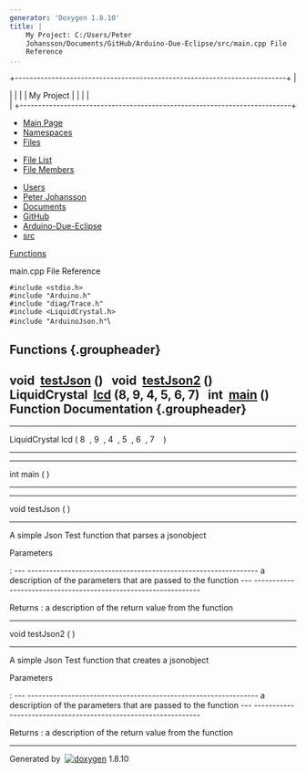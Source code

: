 ```yaml
---
generator: 'Doxygen 1.8.10'
title: |
    My Project: C:/Users/Peter
    Johansson/Documents/GitHub/Arduino-Due-Eclipse/src/main.cpp File
    Reference
...
```


<div id="top">

<div id="titlearea">

+--------------------------------------------------------------------------+
| <div id="projectname">                                                   |
|                                                                          |
| My Project                                                               |
|                                                                          |
| </div>                                                                   |
+--------------------------------------------------------------------------+

</div>

<div id="navrow1" class="tabs">

-   [<span>Main Page</span>](index.html)
-   [<span>Namespaces</span>](namespaces.html)
-   [<span>Files</span>](files.html)

</div>

<div id="navrow2" class="tabs2">

-   [<span>File List</span>](files.html)
-   [<span>File Members</span>](globals.html)

</div>

<div id="nav-path" class="navpath">

-   [Users](dir_8ceffd4ee35c3518d4e8bdc7e638efe8.html)
-   [Peter Johansson](dir_5a97e6b9f82ae769ca41e6f19692dcf9.html)
-   [Documents](dir_b1fe5ca0409e3ad20e8c4c0b71668aed.html)
-   [GitHub](dir_f209e8b69397b1b0ddd313187dcb0879.html)
-   [Arduino-Due-Eclipse](dir_582a9549fe31293774a479eb2dce3a73.html)
-   [src](dir_0a84a09c6114f057656ef4c46b9d26d0.html)

</div>

</div>

<div class="header">

<div class="summary">

[Functions](#func-members)

</div>

<div class="headertitle">

<div class="title">

main.cpp File Reference

</div>

</div>

</div>

<div class="contents">

<div class="textblock">

`#include <stdio.h>`\
 `#include "Arduino.h"`\
 `#include "diag/Trace.h"`\
 `#include <LiquidCrystal.h>`\
 `#include "ArduinoJson.h"`\

</div>

Functions {.groupheader}
---------

void 
[testJson](main_8cpp.html#a7d0f82ca387c18f94f313b9d7e7e8df6) ()
 
void 
[testJson2](main_8cpp.html#a757d69d3c9166c440ad2cf72d457a709) ()
 
LiquidCrystal 
[lcd](main_8cpp.html#a3c536bf4f92d5d285773ba7ed7303a6d) (8, 9, 4, 5, 6,
7)
 
int 
[main](main_8cpp.html#ae66f6b31b5ad750f1fe042a706a4e3d4) ()
 
Function Documentation {.groupheader}
----------------------

<span id="a3c536bf4f92d5d285773ba7ed7303a6d"></span>
<div class="memitem">

<div class="memproto">

  ------------------ ------------------ ------------------ ------------------
  LiquidCrystal lcd  (                  8                  ,
                                        9                  ,
                                        4                  ,
                                        5                  ,
                                        6                  ,
                                        7                   
                     )                                     
  ------------------ ------------------ ------------------ ------------------

</div>

<div class="memdoc">

</div>

</div>

<span id="ae66f6b31b5ad750f1fe042a706a4e3d4"></span>
<div class="memitem">

<div class="memproto">

  -------------- -------------- -------------- -------------- --------------
  int main       (                             )              
  -------------- -------------- -------------- -------------- --------------

</div>

<div class="memdoc">

</div>

</div>

<span id="a7d0f82ca387c18f94f313b9d7e7e8df6"></span>
<div class="memitem">

<div class="memproto">

  -------------- -------------- -------------- -------------- --------------
  void testJson  (                             )              
  -------------- -------------- -------------- -------------- --------------

</div>

<div class="memdoc">

A simple Json Test function that parses a jsonobject

Parameters

:   --- ---------------------------------------------------------------
      a   description of the parameters that are passed to the function
      --- ---------------------------------------------------------------

<!-- -->

Returns
:   a description of the return value from the function

</div>

</div>

<span id="a757d69d3c9166c440ad2cf72d457a709"></span>
<div class="memitem">

<div class="memproto">

  -------------- -------------- -------------- -------------- --------------
  void testJson2 (                             )              
  -------------- -------------- -------------- -------------- --------------

</div>

<div class="memdoc">

A simple Json Test function that creates a jsonobject

Parameters

:   --- ---------------------------------------------------------------
      a   description of the parameters that are passed to the function
      --- ---------------------------------------------------------------

<!-- -->

Returns
:   a description of the return value from the function

</div>

</div>

</div>

------------------------------------------------------------------------

Generated by
 [![doxygen](doxygen.png)](http://www.doxygen.org/index.html) 1.8.10
